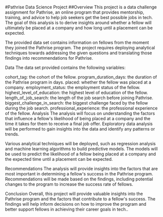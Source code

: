 #Pathrise Data Science Project
##Overview
This project is a data challenge assignment for Pathrise, an online program that provides mentorship, training, and advice to help job seekers get the best possible jobs in tech. The goal of this analysis is to derive insights around whether a fellow will ultimately be placed at a company and how long until a placement can be expected.

The provided data set contains information on fellows from the moment they joined the Pathrise program. The project requires deploying analytical techniques towards addressing the given questions and translating those findings into recommendations for Pathrise.

Data The data set provided contains the following variables:

cohort_tag: the cohort of the fellow. program_duration_days: the duration of the Pathrise program in days. placed: whether the fellow was placed at a company. employment_status: the employment status of the fellow. highest_level_of_education: the highest level of education of the fellow. length_of_job_search: the length of the job search before joining Pathrise. biggest_challenge_in_search: the biggest challenge faced by the fellow during the job search. professional_experience: the professional experience of the fellow. Analysis The analysis will focus on understanding the factors that influence a fellow's likelihood of being placed at a company and the time it takes for them to receive a final job offer. Exploratory data analysis will be performed to gain insights into the data and identify any patterns or trends.

Various analytical techniques will be deployed, such as regression analysis and machine learning algorithms to build predictive models. The models will be used to predict the likelihood of a fellow being placed at a company and the expected time until a placement can be expected.

Recommendations The analysis will provide insights into the factors that are most important in determining a fellow's success in the Pathrise program. Recommendations will be made based on the findings, including potential changes to the program to increase the success rate of fellows.

Conclusion Overall, this project will provide valuable insights into the Pathrise program and the factors that contribute to a fellow's success. The findings will help inform decisions on how to improve the program and better support fellows in achieving their career goals in tech..
